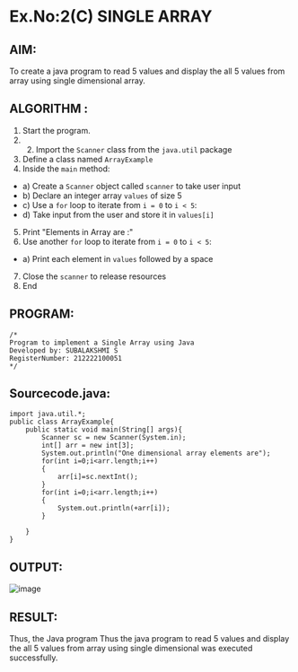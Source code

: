 # Ex.No:2(C)    SINGLE ARRAY

## AIM:
To create a java program to read 5 values and display the all 5 values from array using single dimensional array.

## ALGORITHM :
1.	Start the program.
2.	2.	Import the `Scanner` class from the `java.util` package
3.	Define a class named `ArrayExample`
4.	Inside the `main` method:
-	a) Create a `Scanner` object called `scanner` to take user input
-	b) Declare an integer array `values` of size 5
-	c) Use a `for` loop to iterate from `i = 0` to `i < 5`:
-   d) Take input from the user and store it in `values[i]`
5.	Print "Elements in Array are :"
6.	Use another `for` loop to iterate from `i = 0` to `i < 5`:
-	a) Print each element in `values` followed by a space
7.	Close the `scanner` to release resources
8.	End

## PROGRAM:
 ```
/*
Program to implement a Single Array using Java
Developed by: SUBALAKSHMI S
RegisterNumber: 212222100051  
*/
```

## Sourcecode.java:
```
import java.util.*;
public class ArrayExample{
    public static void main(String[] args){
        Scanner sc = new Scanner(System.in);
        int[] arr = new int[3];
        System.out.println("One dimensional array elements are");
        for(int i=0;i<arr.length;i++)
        {
            arr[i]=sc.nextInt();
        }
        for(int i=0;i<arr.length;i++)
        {
            System.out.println(+arr[i]);
        }

    }
}
```
## OUTPUT:

![image](https://github.com/user-attachments/assets/0fecd7ed-650a-4bc3-a48b-5d45858a49ad)

## RESULT:
Thus, the Java program Thus the java program to read 5 values and display the all 5 values from array using single dimensional  was executed successfully.

